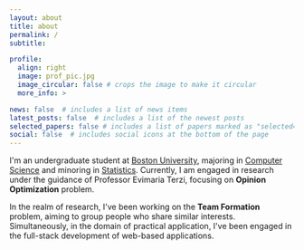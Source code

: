 ```yaml
---
layout: about
title: about
permalink: /
subtitle: 

profile:
  align: right
  image: prof_pic.jpg
  image_circular: false # crops the image to make it circular
  more_info: >

news: false  # includes a list of news items
latest_posts: false  # includes a list of the newest posts
selected_papers: false # includes a list of papers marked as "selected={true}"
social: false  # includes social icons at the bottom of the page
---
```

I'm an undergraduate student at [Boston University](https://www.bu.edu), majoring in [Computer Science](https://www.bu.edu/cs/) and minoring in [Statistics](https://www.bu.edu/math/). Currently, I am engaged in research under the guidance of Professor Evimaria Terzi, focusing on **Opinion Optimization** problem.

In the realm of research, I've been working on the **Team Formation** problem, aiming to group people who share similar interests. Simultaneously, in the domain of practical application, I've been engaged in the full-stack development of web-based applications.
